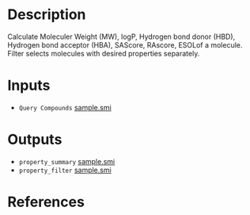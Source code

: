 <!-- @format -->

# Description
 Calculate Moleculer Weight (MW), logP, Hydrogen bond donor (HBD), Hydrogen bond acceptor (HBA), SAScore, RAscore, ESOLof a molecule.
Filter selects molecules with desired properties separately.
# Inputs
* `Query Compounds` [sample.smi](https://docs.ad3.io/media/apps/property/examples/input/sample.smi)
# Outputs
* `property_summary` [sample.smi](https://docs.ad3.io/media/apps/property/examples/output/property_summary.tsv)
* `property_filter` [sample.smi](https://docs.ad3.io/media/apps/property/examples/output/property_filter.tsv)

# References
